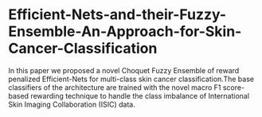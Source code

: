 # Efficient-Nets-and-their-Fuzzy-Ensemble-An-Approach-for-Skin-Cancer-Classification
In this paper we proposed a novel Choquet Fuzzy Ensemble of reward penalized Efficient-Nets for multi-class skin cancer classification.The base classifiers of the architecture are trained with the novel macro F1 score-based rewarding technique to handle the class imbalance of International Skin Imaging Collaboration (ISIC) data.
